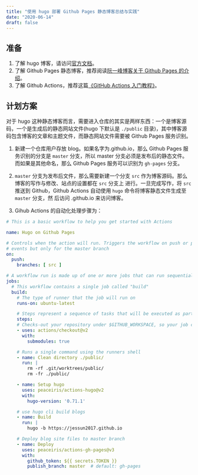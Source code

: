 ```yaml
---
title: "使用 hugo 部署 Github Pages 静态博客总结与实践"
date: "2020-06-14"
draft: false
---
```


## 准备

1. 了解 hugo 博客，请访问[官方文档](https://www.gohugo.org/)。
2. 了解 Github Pages 静态博客，推荐阅读[阮一峰博客关于 Github Pages 的介绍](http://www.ruanyifeng.com/blog/2012/08/blogging_with_jekyll.html)。
3. 了解 Github Actions，推荐这篇[《GitHub Actions 入门教程》](http://www.ruanyifeng.com/blog/2019/09/getting-started-with-github-actions.html)。

## 计划方案

对于 hugo 这种静态博客而言，需要进入仓库的其实是两样东西：一个是博客源码，一个是生成后的静态网站文件(hugo 下默认是
`./public` 目录)，其中博客源码包含博客的文章和主题文件，而静态网站文件需要被 Github Pages 服务识别。

1. 新建一个仓库用户存放 blog。如果名字为<username>.github.io，那么 Github Pages 服务识别的分支是 `master` 分支，所以
   master 分支必须是发布后的静态文件。而如果是其他命名，那么 Github Pages 服务可以识别为 `gh-pages` 分支。

2. `master` 分支为发布后文件，那么需要新建一个分支 `src` 作为博客源码。那么博客的写作与修改、站点的设置都在 `src` 分支上
   进行。一旦完成写作，将 `src` 推送到 Github，Github Actions 自动使用 `hugo` 命令将博客静态文件生成至 `master` 分支，然
   后访问 <username>.github.io 来访问博客。

3. Gihub Actions 的自动化处理步骤为：

```yml
# This is a basic workflow to help you get started with Actions

name: Hugo on Github Pages

# Controls when the action will run. Triggers the workflow on push or pull request
# events but only for the master branch
on:
  push:
    branches: [ src ]

# A workflow run is made up of one or more jobs that can run sequentially or in parallel
jobs:
  # This workflow contains a single job called "build"
  build:
    # The type of runner that the job will run on
    runs-on: ubuntu-latest

    # Steps represent a sequence of tasks that will be executed as part of the job
    steps:
    # Checks-out your repository under $GITHUB_WORKSPACE, so your job can access it
    - uses: actions/checkout@v2
      with:
        submodules: true

    # Runs a single command using the runners shell
    - name: Clean directory ./public/
      run: |
        rm -rf .git/worktrees/public/
        rm -fr ./public/

    - name: Setup hugo
      uses: peaceiris/actions-hugo@v2
      with:
        hugo-version: '0.71.1'

    # use hugo cli build blogs
    - name: Build
      run: |
        hugo -b https://jessun2017.github.io

    # Deploy blog site files to master branch
    - name: Deploy
      uses: peaceiris/actions-gh-pages@v3
      with:
        github_token: ${{ secrets.TOKEN }}
        publish_branch: master  # default: gh-pages
```
